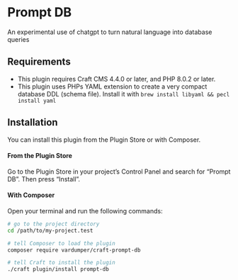 # Prompt DB

An experimental use of chatgpt to turn natural language into database queries

## Requirements

* This plugin requires Craft CMS 4.4.0 or later, and PHP 8.0.2 or later.
* This plugin uses PHPs YAML extension to create a very compact database DDL (schema file).
Install it with `brew install libyaml && pecl install yaml`

## Installation

You can install this plugin from the Plugin Store or with Composer.

#### From the Plugin Store

Go to the Plugin Store in your project’s Control Panel and search for “Prompt DB”. Then press “Install”.

#### With Composer

Open your terminal and run the following commands:

```bash
# go to the project directory
cd /path/to/my-project.test

# tell Composer to load the plugin
composer require vardumper/craft-prompt-db

# tell Craft to install the plugin
./craft plugin/install prompt-db
```
